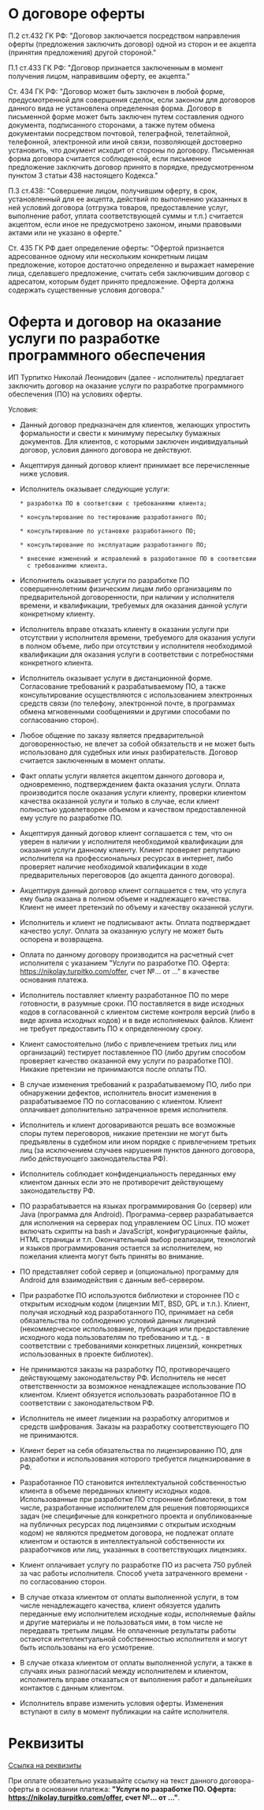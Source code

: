 # О договоре оферты

П.2 ст.432 ГК РФ: "Договор заключается посредством направления оферты
(предложения заключить договор) одной из сторон и ее акцепта (принятия
предложения) другой стороной."

П.1 ст.433 ГК РФ: "Договор признается заключенным в момент получения лицом,
направившим оферту, ее акцепта."

Ст. 434 ГК РФ: "Договор может быть заключен в любой форме, предусмотренной для
совершения сделок, если законом для договоров данного вида не установлена
определенная форма. Договор в письменной форме может быть заключен путем
составления одного документа, подписанного сторонами, а также путем обмена
документами посредством почтовой, телеграфной, телетайпной, телефонной,
электронной или иной связи, позволяющей достоверно установить, что документ
исходит от стороны по договору. Письменная форма договора считается
соблюденной, если письменное предложение заключить договор принято в порядке,
предусмотренном пунктом 3 статьи 438 настоящего Кодекса."

П.3 ст.438: "Совершение лицом, получившим оферту, в срок, установленный для ее
акцепта, действий по выполнению указанных в ней условий договора (отгрузка
товаров, предоставление услуг, выполнение работ, уплата соответствующей суммы и
т.п.) считается акцептом, если иное не предусмотрено законом, иными правовыми
актами или не указано в оферте."

Ст. 435 ГК РФ дает определение оферты: "Офертой признается адресованное одному
или нескольким конкретным лицам предложение, которое достаточно определенно и
выражает намерение лица, сделавшего предложение, считать себя заключившим
договор с адресатом, которым будет принято предложение. Оферта должна содержать
существенные условия договора."

# Оферта и договор на оказание услуги по разработке программного обеспечения

ИП Турпитко Николай Леонидович (далее - исполнитель) предлагает заключить
договор на оказание услуги по разработке программного обеспечения (ПО) на
условиях оферты.

Условия:

- Данный договор предназначен для клиентов, желающих упростить формальности и
  свести к минимуму пересылку бумажных документов. Для клиентов, с которыми
  заключен индивидуальный договор, условия данного договора не действуют.
  
- Акцептируя данный договор клиент принимает все перечисленные ниже условия.
  
- Исполнитель оказывает следующие услуги:

      * разработка ПО в соответсвии с требованиями клиента;
      
      * консультирование по тестированию разработанного ПО;
      
      * консультирование по установке разработанного ПО;
      
      * консультирование по эксплуатации разработанного ПО;
      
      * внесение изменений и исправлений в разработанное ПО в соответсвии
        с требованиями клиента.

- Исполнитель оказывает услуги по разработке ПО совершеннолетним физическим
  лицам либо организациям по предварительной договоренности, при наличии у
  исполнителя времени, и квалификации, требуемых для оказания данной услуги
  конкретному клиенту.

- Исполнитель вправе отказать клиенту в оказании услуги при отсутствии у
  исполнителя времени, требуемого для оказания услуги в полном объеме, либо при
  отсутствии у исполнителя необходимой квалификации для оказания услуги в
  соответствии с потребностями конкретного клиента.

- Исполнитель оказывает услуги в дистанционной форме. Согласование требований
  к разрабатываемому ПО, а также консультирование осуществляются с
  использованием электронных средств связи (по телефону, электронной почте,
  в программах обмена мгновенными сообщениями и другими способами по
  согласованию сторон).
  
- Любое общение по заказу является
  предварительной договоренностью, не влечет за собой обязательств и не может
  быть использовано для судебных или иных разбирательств.  Договор считается
  заключенным в момент оплаты.

- Факт оплаты услуги является акцептом данного договора и, одновременно,
  подтверждением факта оказания услуги. Оплата производится после оказания
  услуги клиенту, проверки клиентом качества оказанной услуги и только в
  случае, если клиент полностью удовлетворен объемом и качеством
  предоставленной ему услуге по разработке ПО.

- Акцептируя данный договор клиент соглашается с тем, что он уверен в наличии у
  исполнителя необходимой квалификации для оказания услуги данному клиенту.
  Клиент проверяет репутацию исполнителя на профессиональных ресурсах в
  интернет, либо проверяет наличие необходимой квалификации в ходе
  предварительных переговоров (до акцепта данного договора).

- Акцептируя данный договор клиент соглашается с тем, что услуга ему была
  оказана в полном объеме и надлежащего качества. Клиент не имеет претензий по
  объему и качеству оказанной услуги.

- Исполнитель и клиент не подписывают акты. Оплата подтверждает качество услуг.
  Оплата за оказанную услугу не может быть оспорена и возвращена.

- Оплата по данному договору производится на расчетный счет исполнителя с
  указанием "Услуги по разработке ПО. Оферта:
  https://nikolay.turpitko.com/offer, счет №... от ..." в качестве
  основания платежа.

- Исполнитель поставляет клиенту разработанное ПО по мере готовности, в
  разумные сроки. ПО поставляется в виде исходных кодов в согласованной с
  клиентом системе контроля версий (либо в виде архива исходных кодов) и в
  виде исполняемых файлов. Клиент не требует предоставить ПО к определенному
  сроку.

- Клиент самостоятельно (либо с привлечением третьих лиц или организаций)
  тестирует поставленное ПО (либо другим способом проверяет качество оказанной
  ему услуги по разработке ПО). Никакие претензии не принимаются после оплаты ПО.

- В случае изменения требований к разрабатываемому ПО, либо при обнаружении дефектов,
  исполнитель вносит изменения в разрабатываемое ПО по согласованию с
  клиентом. Клиент оплачивает дополнительно затраченное время исполнителя.

- Исполнитель и клиент договариваются решать все возможные споры путем
  переговоров, никакие претензии не могут быть предъявлены в судебном или ином
  порядке с привлечением третьих лиц (за исключением случаев нарушения пунктов
  данного договора, либо действующего законодательства РФ).

- Исполнитель соблюдает конфиденциальность переданных ему клиентом данных
  если это не противоречит действующему законодательству РФ.

- ПО разрабатывается на языках программирования Go (сервер) или Java (программа
  для Android). Программа-сервер разрабатывается для исполнения на серверах под
  управлением ОС Linux.  ПО может включать скрипты на bash и JavaScript,
  конфигурационные файлы, HTML страницы и т.п. Окончательный выбор реализации,
  технологий и языков программирования остается за исполнителем, но пожелания
  клиента могут быть приняты во внимание.

- ПО представляет собой сервер и (опционально) программу для Android для
  взаимодействия с данным веб-сервером.

- При разработке ПО используются библиотеки и стороннее ПО с открытым исходным
  кодом (лицензии MIT, BSD, GPL и т.п.). Клиент, получая исходный код
  разработанного ПО, принимает на себя обязательства по соблюдению условий
  данных лицензий (некоммерческое использование, публикация или предоставление
  исходного кода пользователям по требованию и т.д. - в соответствии с
  требованиями конкретных лицензий, конкретных использованных в проекте
  библиотек).

- Не принимаются заказы на разработку ПО, противоречащего действующему
  законодательству РФ.  Исполнитель не несет ответственности за возможное
  ненадлежащее использование ПО клиентом. Клиент  обязуется использовать
  разработанное ПО в соответствии с законодательством РФ.

- Исполнитель не имеет лицензии на разработку алгоритмов и средств шифрования.
  Заказы на разработку соответствующего ПО не принимаются.
  
- Клиент берет на себя обязательства по лицензированию ПО, для разработки и
  использования которого требуется лицензирование в РФ.

- Разработанное ПО становится интеллектуальной собственностью клиента в объеме
  переданных клиенту исходных кодов.  Использованные при разработке ПО
  сторонние библиотеки, в том числе, разработанные исполнителем для решения
  повторяющихся задач (не специфичные для конкретного проекта и опубликованные
  на публичных ресурсах под лицензиями с открытым исходным кодом) не являются
  предметом договора, не подлежат оплате клиентом и остаются в интеллектуальной
  собственности их разработчиков или лиц, указанных в соответствующих
  лицензиях.

- Клиент оплачивает услугу по разработке ПО из расчета 750 рублей за час работы
  исполнителя. Способ учета затраченного времени - по согласованию сторон.

- В случае отказа клиентом от оплаты выполненной услуги, в том числе
  ненадлежащего качества, клиент обязуется удалить переданные ему исполнителем
  исходные коды, исполняемые файлы и другие материалы и не пользоваться ими, в
  том числе не передавать третьим лицам.  Не оплаченные результаты работы
  остаются интеллектуальной собственностью исполнителя и могут быть
  использованы на его усмотрение.

- В случае отказа клиентом от оплаты выполненной услуги, а также в случаях иных
  разногласий между исполнителем и клиентом, исполнитель вправе отказаться от
  выполнения работ и дальнейших контактов с данным клиентом.
  
- Исполнитель вправе изменить условия оферты. Изменения вступают в
  силу в момент публикации на сайте исполнителя.

# Реквизиты

[Ссылка на реквизиты](https://elba.kontur.ru/card/3c1gw4idjm)

При оплате обязательно указывайте ссылку на текст данного договора-оферты в
основании платежа: **"Услуги по разработке ПО. Оферта:
https://nikolay.turpitko.com/offer, счет №... от ..."**.
